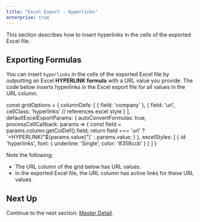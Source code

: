 ```yaml
---
title: "Excel Export - Hyperlinks"
enterprise: true
---
```


This section describes how to insert hyperlinks in the cells of the exported Excel file.

## Exporting Formulas

You can insert `hyperlinks` in the cells of the exported Excel file by outputting an Excel **HYPERLINK formula** with a URL value you provide. The code below inserts hyperlinks in the Excel export file for all values in the URL column.


<snippet>
const gridOptions = {
    columnDefs: [
        { field: 'company' },
        { 
            field: 'url', 
            cellClass: 'hyperlinks' // references excel style 
        }
    ],
    defaultExcelExportParams: {
        autoConvertFormulas: true,
        processCellCallback: params => {
            const field = params.column.getColDef().field;
            return field === 'url' ? `=HYPERLINK("${params.value}")` : params.value;
        }
    },
    excelStyles: [
        {
            id: 'hyperlinks',
            font: {
                underline: 'Single',
                color: '#358ccb'
            }
        }
    ]
}
</snippet>


Note the following:

- The URL column of the grid below has URL values.
- In the exported Excel file, the URL column has active links for these URL values.

<grid-example title='Excel Export - Hyperlinks' name='excel-export-hyperlinks' type='generated' options='{ "enterprise": true, "modules": ["clientside", "excel", "menu"] }'></grid-example>

## Next Up

Continue to the next section: [Master Detail](../excel-export-master-detail/).